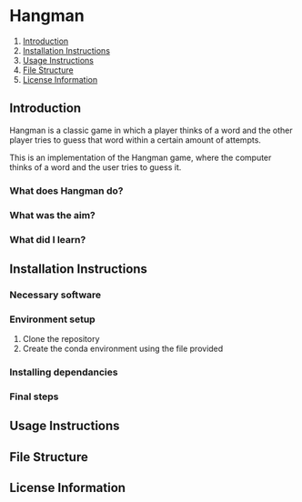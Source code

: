 # Hangman

1. [Introduction](#introduction)
2. [Installation Instructions](#installation-instructions)
3. [Usage Instructions](#usage-instructions)
4. [File Structure](#file-structure)
5. [License Information](#license-information)

## Introduction
Hangman is a classic game in which a player thinks of a word and the other player tries to guess that word within a certain amount of attempts.

This is an implementation of the Hangman game, where the computer thinks of a word and the user tries to guess it. 
### What does Hangman do?

### What was the aim?

### What did I learn?

## Installation Instructions
### Necessary software

### Environment setup
1. Clone the repository
2. Create the conda environment using the file provided

### Installing dependancies

### Final steps

## Usage Instructions

## File Structure

## License Information
